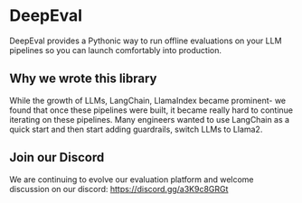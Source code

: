 # DeepEval

DeepEval provides a Pythonic way to run offline evaluations on your LLM pipelines so you can launch comfortably into production.

## Why we wrote this library

While the growth of LLMs, LangChain, LlamaIndex became prominent- we found that once these pipelines were built, it became really hard to continue iterating on these pipelines. Many engineers wanted to use LangChain as a quick start and then start adding guardrails, switch LLMs to Llama2. 


## Join our Discord

We are continuing to evolve our evaluation platform and welcome discussion on our discord: https://discord.gg/a3K9c8GRGt

